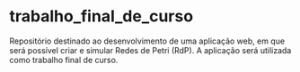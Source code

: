 # trabalho_final_de_curso
Repositório destinado ao desenvolvimento de uma aplicação web, em que será possível criar e simular Redes de Petri (RdP). A aplicação será utilizada como trabalho final de curso.
